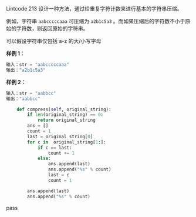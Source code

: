 Lintcode 213
设计一种方法，通过给重复字符计数来进行基本的字符串压缩。

例如，字符串 `aabcccccaaa` 可压缩为 `a2b1c5a3` 。而如果压缩后的字符数不小于原始的字符数，则返回原始的字符串。

可以假设字符串仅包括 a-z 的大/小写字母

**样例 1：**
```python
输入：str = "aabcccccaaa"
输出："a2b1c5a3"
```
**样例 2：**
```python
输入：str = "aabbcc"
输出："aabbcc"
```


```python
    def compress(self, original_string):
        if len(original_string) == 0:
            return original_string
        ans = []
        count = 1
        last = original_string[0]
        for c in  original_string[1:]:
            if c == last:
                count += 1
            else:
                ans.append(last)
                ans.append("%s" % count)
                last = c
                count = 1

        ans.append(last)
        ans.append("%s" % count)
```
pass